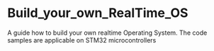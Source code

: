 # Build_your_own_RealTime_OS
A guide how to build your own realtime Operating System.  The code samples are applicable on STM32 microcontrollers
